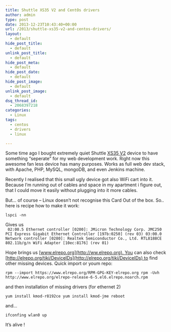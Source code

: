 ```yaml
---
title: Shuttle XS35 V2 and CentOs drivers
author: admin
type: post
date: 2013-12-23T10:43:40+00:00
url: /2013/shuttle-xs35-v2-and-centos-drivers/
layout:
  - default
hide_post_title:
  - default
unlink_post_title:
  - default
hide_post_meta:
  - default
hide_post_date:
  - default
hide_post_image:
  - default
unlink_post_image:
  - default
dsq_thread_id:
  - 2068397218
categories:
  - Linux
tags:
  - centos
  - drivers
  - linux

---
```

Some time ago I bought extremely quiet Shuttle [XS35 V2](http://global.shuttle.com/main/productsDetail?productId=1487) device to have something &#8220;seperate&#8221; for my web development work. Right now this awesome fan less device has many purposes. Works as full web dev stack, with Apache, PHP, MySQL, mongoDB, and even Jenkins machine.

Recently I realised that this small ugly device got also WiFi cart into it. Because I&#8217;m running out of cables and space in my apartment i figure out, that I could move it easily without plugging into it more cables.

<!--more-->

But&#8230; of course &#8211; Linux doesn&#8217;t not recognise this Card Out of the box. So.. here is recipe how to make it work:

`lspci -nn`  

Gives us  
` 02:00.5 Ethernet controller [0200]: JMicron Technology Corp. JMC250 PCI Express Gigabit Ethernet Controller [197b:0250] (rev 03) 03:00.0 Network controller [0280]: Realtek Semiconductor Co., Ltd. RTL8188CE 802.11b/g/n WiFi Adapter [10ec:8176] (rev 01)`  

Hope brings us [www.elrepo.org](http://ww.elrepo.org). You can also check [http://elrepo.org/tiki/DeviceIDs](http://elrepo.org/tiki/DeviceIDs) to find other missing devices. Quick import or youm repo:  

`rpm --import https://www.elrepo.org/RPM-GPG-KEY-elrepo.org rpm -Uvh http://www.elrepo.org/elrepo-release-6-5.el6.elrepo.noarch.rpm`

and then installation of missing drivers (for ethernet 2)  

`yum install kmod-r8192ce yum install kmod-jme reboot`  

and&#8230;  

`ifconfing wlan0 up`  

It&#8217;s alive !